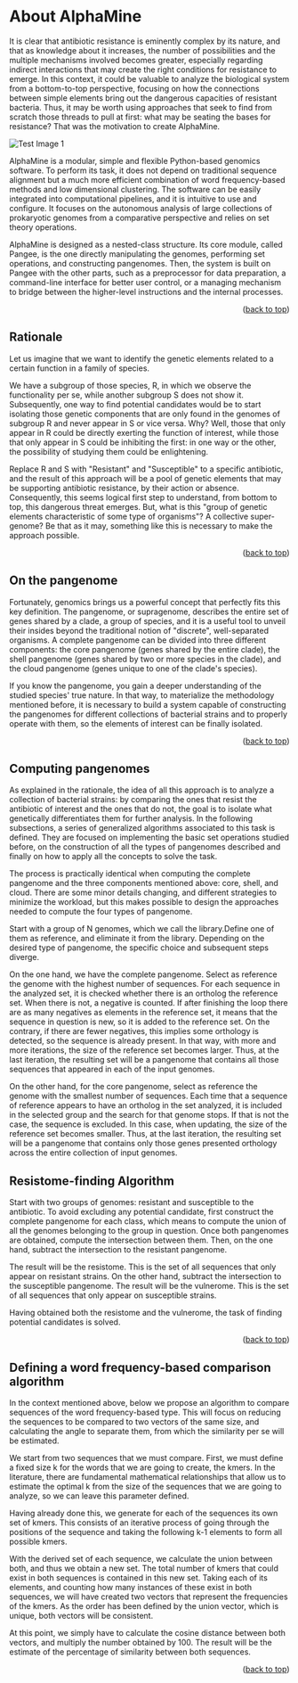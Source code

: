 # About AlphaMine


It is clear that antibiotic resistance is eminently complex by its nature, and that as knowledge about it increases, the number of possibilities and the multiple mechanisms involved becomes greater, especially regarding indirect interactions that may create the right conditions for resistance to emerge. In this context, it could be valuable to analyze the biological system from a bottom-to-top perspective, focusing on how the connections between simple elements bring out the dangerous capacities of resistant bacteria. Thus, it may be worth using approaches that seek to find from scratch those threads to pull at first: what may be seating the bases for resistance? That was the motivation to create AlphaMine.

![Test Image 1](animation.gif)

AlphaMine is a modular, simple and flexible Python-based genomics software. To perform its task, it does not depend on traditional sequence alignment but a much more efficient combination of word frequency-based methods and low dimensional clustering. The software can be easily integrated into computational pipelines, and it is intuitive to use and configure. It focuses on the autonomous analysis of large collections of prokaryotic genomes from a comparative perspective and relies on set theory operations.

 
AlphaMine is designed as a nested-class structure. Its core module, called Pangee, is the one directly manipulating the genomes, performing set operations, and constructing pangenomes. Then, the system is built on Pangee with the other parts, such as a preprocessor for data preparation, a command-line interface for better user control, or a managing mechanism to bridge between the higher-level instructions and the internal processes.

<p align="right">(<a href="#top">back to top</a>)</p>


## Rationale

Let us imagine that we want to identify the genetic elements related to a certain function in a family of species.

 
We have a subgroup of those species, R, in which we observe the functionality per se, while another subgroup S does not show it. Subsequently, one way to find potential candidates would be to start isolating those genetic components that are only found in the genomes of subgroup R and never appear in S or vice versa. Why? Well, those that only appear in R could be directly exerting the function of interest, while those that only appear in S could be inhibiting the first: in one way or the other, the possibility of studying them could be enlightening.

 
Replace R and S with "Resistant" and "Susceptible" to a specific antibiotic, and the result of this approach will be a pool of genetic elements that may be supporting antibiotic resistance, by their action or absence. Consequently, this seems logical first step to understand, from bottom to top, this dangerous threat emerges. But, what is this "group of genetic elements characteristic of some type of organisms"? A collective super-genome? Be that as it may, something like this is necessary to make the approach possible.


<p align="right">(<a href="#top">back to top</a>)</p>


## On the pangenome
   
Fortunately, genomics brings us a powerful concept that perfectly fits this key definition. The pangenome, or supragenome, describes the entire set of genes shared by a clade, a group of species, and it is a useful tool to unveil their insides beyond the traditional notion of "discrete", well-separated organisms. A complete pangenome can be divided into three different components: the core pangenome (genes shared by the entire clade), the shell pangenome (genes shared by two or more species in the clade), and the cloud pangenome (genes unique to one of the clade's species).

 
If you know the pangenome, you gain a deeper understanding of the studied species' true nature. In that way, to materialize the methodology mentioned before, it is necessary to build a system capable of constructing the pangenomes for different collections of bacterial strains and to properly operate with them, so the elements of interest can be finally isolated.

<p align="right">(<a href="#top">back to top</a>)</p>

## Computing pangenomes

As explained in the rationale, the idea of all this approach is to analyze a collection of bacterial strains: by comparing the ones that resist the antibiotic of interest and the ones that do not, the goal is to isolate what genetically differentiates them for further analysis. In the following subsections, a series of generalized algorithms associated to this task is defined. They are focused on implementing the basic set operations studied before, on the construction of all the types of pangenomes described and finally on how to apply all the concepts to solve the task.
 
The process is practically identical when computing the complete pangenome and the three components mentioned above: core, shell, and cloud. There are some minor details changing, and different strategies to minimize the workload, but this makes possible to design the approaches needed to compute the four types of pangenome.

Start with a group of N genomes, which we call the library.Define one of them as reference, and eliminate it from the library. Depending on the desired type of pangenome, the specific choice and subsequent steps diverge.

On the one hand, we have the complete pangenome. Select as reference the genome with the highest number of sequences. For each sequence in the analyzed set, it is checked whether there is an ortholog the reference set. When there is not, a negative is counted. If after finishing the loop there are as many negatives as elements in the reference set, it means that the sequence in question is new, so it is added to the reference set. On the contrary, if there are fewer negatives, this implies some orthology is detected, so the sequence is already present. In that way, with more and more iterations, the size of the reference set becomes larger. Thus, at the last iteration, the resulting set will be a pangenome that contains all those sequences that appeared in each of the input genomes.

On the other hand, for the core pangenome, select as reference the genome with the smallest number of sequences. Each time that a sequence of reference appears to have an ortholog in the set analyzed, it is included in the selected group and the search for that genome stops. If that is not the case, the sequence is excluded. In this case, when updating, the size of the reference set becomes smaller. Thus, at the last iteration, the resulting set will be a pangenome that contains only those genes presented orthology across the entire collection of input genomes.

 
   
## Resistome-finding Algorithm

Start with two groups of genomes: resistant and susceptible to the antibiotic. To avoid excluding any potential candidate, first construct the complete pangenome for each class, which means to compute the union of all the genomes belonging to the group in question. Once both pangenomes are obtained, compute the intersection between them. Then, on the one hand, subtract the intersection to the resistant pangenome. 

The result will be the resistome. This is the set of all sequences that only appear on resistant strains. On the other hand, subtract the intersection to the susceptible pangenome. The result will be the vulnerome. This is the set of all sequences that only appear on susceptible strains. 

Having obtained both the resistome and the vulnerome, the task of finding potential candidates is solved.

   
<p align="right">(<a href="#top">back to top</a>)</p>


## Defining a word frequency-based comparison algorithm

In the context mentioned above, below we propose an algorithm to compare sequences of the word frequency-based type. This will focus on reducing the sequences to be compared to two vectors of the same size, and calculating the angle to separate them, from which the similarity per se will be estimated.

We start from two sequences that we must compare. First, we must define a fixed size k for the words that we are going to create, the kmers. In the literature, there are fundamental mathematical relationships that allow us to estimate the optimal k from the size of the sequences that we are going to analyze, so we can leave this parameter defined. 

Having already done this, we generate for each of the sequences its own set of kmers. This consists of an iterative process of going through the positions of the sequence and taking the following k-1 elements to form all possible kmers.

With the derived set of each sequence, we calculate the union between both, and thus we obtain a new set. The total number of kmers that could exist in both sequences is contained in this new set. Taking each of its elements, and counting how many instances of these exist in both sequences, we will have created two vectors that represent the frequencies of the kmers. As the order has been defined by the union vector, which is unique, both vectors will be consistent.

At this point, we simply have to calculate the cosine distance between both vectors, and multiply the number obtained by 100. The result will be the estimate of the percentage of similarity between both sequences.


<p align="right">(<a href="#top">back to top</a>)</p>

